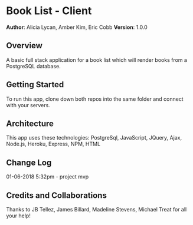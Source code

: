 # Book List - Client

**Author**: Alicia Lycan, Amber Kim, Eric Cobb
**Version**: 1.0.0

## Overview
A basic full stack application for a book list which will render books from a PostgreSQL database.

## Getting Started
To run this app, clone down both repos into the same folder and connect with your servers.

## Architecture
This app uses these technologies: PostgreSql, JavaScript, JQuery, Ajax, Node.js, Heroku, Express, NPM, HTML

## Change Log
01-06-2018 5:32pm - project mvp

## Credits and Collaborations
Thanks to JB Tellez, James Billard, Madeline Stevens, Michael Treat for all your help!